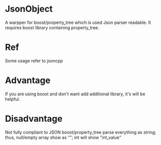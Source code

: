 # JsonObject
A warpper for boost/property_tree which is used Json parser readable.
It requires boost library containing property_tree.

# Ref
Some usage refer to jsoncpp

# Advantage
If you are using boost and don't want add additional library, it's will be helpful.

# Disadvantage
Not fully compliant to JSON
boost/property_tree parse everything as string; thus, null/empty array show as ""; int will show "int_value"



